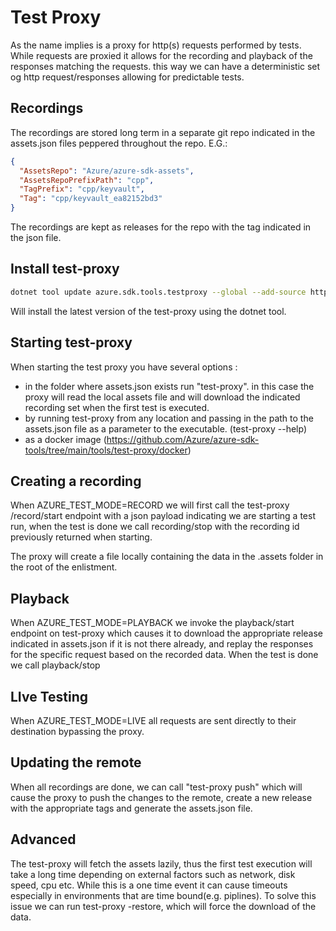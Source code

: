 # Test Proxy

As the name implies is a proxy for http(s) requests performed by tests. While requests are proxied it allows for the recording and playback of the responses matching the requests. this way we can have a deterministic set og http request/responses allowing for predictable tests. 

## Recordings

The recordings are stored long term in a separate git repo indicated in the assets.json files peppered throughout the repo. 
E.G.:
```JSON
{
  "AssetsRepo": "Azure/azure-sdk-assets",
  "AssetsRepoPrefixPath": "cpp",
  "TagPrefix": "cpp/keyvault",
  "Tag": "cpp/keyvault_ea82152bd3"
}
```
The recordings are kept as releases for the repo with the tag indicated in the json file.

## Install test-proxy

```BASH
dotnet tool update azure.sdk.tools.testproxy --global --add-source https://pkgs.dev.azure.com/azure-sdk/public/_packaging/azure-sdk-for-net/nuget/v3/index.json --version "1.0.0-dev*"
```

Will install the latest version of the test-proxy using the dotnet tool.

## Starting test-proxy

When starting the test proxy you have several options :

* in the folder where assets.json exists run "test-proxy". in this case the proxy will read the local assets file and will download the indicated recording set when the first test is  executed. 
* by running test-proxy from any location and passing in the path to the assets.json file as a parameter to the executable. (test-proxy --help)
* as a docker image (https://github.com/Azure/azure-sdk-tools/tree/main/tools/test-proxy/docker)

## Creating a recording 
When AZURE_TEST_MODE=RECORD we will  first call the test-proxy /record/start endpoint with a json payload indicating we are starting a test run, when the test is done we call recording/stop with the recording id previously returned when starting. 

The proxy will create a file locally containing the data in the .assets folder in the root of the enlistment. 

## Playback 

When AZURE_TEST_MODE=PLAYBACK we invoke the playback/start endpoint on test-proxy which causes it to download the appropriate release indicated in assets.json if it is not there already, and replay the responses for the specific request based on the recorded data. When the test is done we call playback/stop

## LIve Testing

When AZURE_TEST_MODE=LIVE all requests are sent directly to their destination bypassing the proxy.

## Updating the remote

When all recordings are done, we can call "test-proxy push" which will cause the proxy to push the changes to the remote, create a new release with the appropriate tags and generate the assets.json file. 

## Advanced

The test-proxy will fetch the assets lazily, thus the first test execution will take a long time depending on external factors such as network, disk speed, cpu etc. While this is a one time event it can cause timeouts especially in environments that are time bound(e.g. piplines). 
To solve this issue we can run test-proxy -restore, which will force the download of the data. 